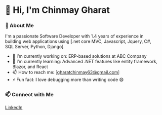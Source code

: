 # 👋 Hi, I'm Chinmay Gharat

### 🚀 About Me
I'm a passionate Software Developer with 1.4 years of experience in building web applications using [.net core MVC, Javascript, Jquery, C#, SQL Server, Python, Django].

- 🔭 I’m currently working on: ERP-based solutions at ABC Company
- 🌱 I’m currently learning: Advanced .NET features like entity framework, Blazor, and React
- 📫 How to reach me: [gharatchinmay63@gmail.com]
- ⚡ Fun fact: I love debugging more than writing code 😄


### 📫 Connect with Me
[LinkedIn](linkedin.com/in/chinmay-gharat-640423287)  

